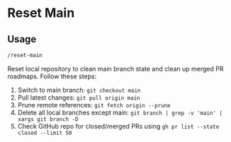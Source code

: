 # Reset Main

## Usage

```txt
/reset-main
```

Reset local repository to clean main branch state and clean up merged PR roadmaps.
Follow these steps:

1. Switch to main branch: `git checkout main`
2. Pull latest changes: `git pull origin main`
3. Prune remote references: `git fetch origin --prune`
4. Delete all local branches except main: `git branch | grep -v 'main' | xargs git branch -D`
5. Check GitHub repo for closed/merged PRs using `gh pr list --state closed --limit 50`
